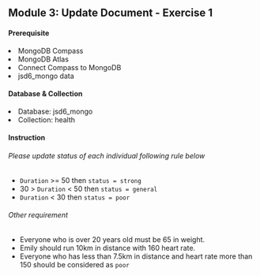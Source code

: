 <h2>Module 3: Update Document - Exercise 1</h2>

<h4>Prerequisite</h4>
<li>MongoDB Compass</li>
<li>MongoDB Atlas</li>
<li>Connect Compass to MongoDB</li>
<li>jsd6_mongo data</li>

<h4>Database & Collection</h4>
<li>Database: jsd6_mongo</li>
<li>Collection: health</li>

<h4>Instruction</h4>
<h6>Please update status of each individual following rule below</h6>

- `Duration` >= 50 then `status = strong`
- 30 > `Duration` < 50 then `status = general`
- `Duration` < 30 then `status = poor`

<h6>Other requirement</h6>

- Everyone who is over 20 years old must be 65 in weight.
- Emily should run 10km in distance with 160 heart rate.
- Everyone who has less than 7.5km in distance and heart rate more than 150 should be considered as `poor`
